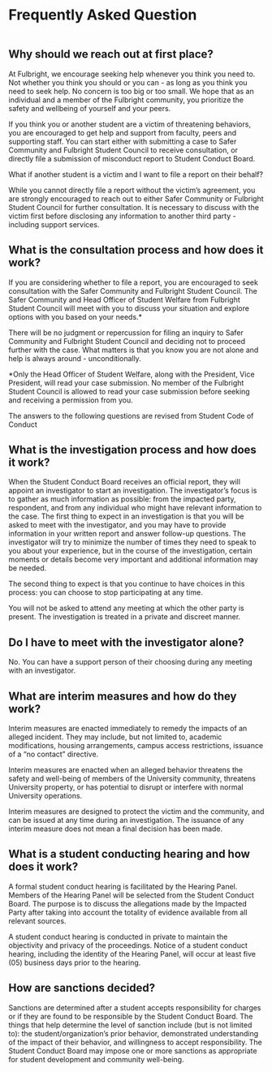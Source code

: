 # Frequently Asked Question  

```{contents}
```

## Why should we reach out at first place?  

At Fulbright, we encourage seeking help whenever you think you need to. Not whether you think you should or you can - as long as you think you need to seek help. No concern is too big or too small. We hope that as an individual and a member of the Fulbright community, you prioritize the safety and wellbeing of yourself and your peers.  

If you think you or another student are a victim of threatening behaviors, you are encouraged to get help and support from faculty, peers and supporting staff. You can start either with submitting a case to Safer Community and Fulbright Student Council to receive consultation, or directly file a submission of misconduct report to Student Conduct Board. 

What if another student is a victim and I want to file a report on their behalf? 

While you cannot directly file a report without the victim’s agreement, you are strongly encouraged to reach out to either Safer Community or Fulbright Student Council for further consultation. It is necessary to discuss with the victim first before disclosing any information to another third party - including support services. 

## What is the consultation process and how does it work?  

If you are considering whether to file a report, you are encouraged to seek consultation with the Safer Community and Fulbright Student Council. The Safer Community and Head Officer of Student Welfare from Fulbright Student Council will meet with you to discuss your situation and explore options with you based on your needs.*   

There will be no judgment or  repercussion for filing an inquiry to Safer Community and Fulbright Student Council and deciding not to proceed further with the case. What matters is that you know you are not alone and help is always around - unconditionally. 

*Only the Head Officer of Student Welfare, along with the President, Vice President, will read your case submission. No member of the Fulbright Student Council is allowed to read your case submission before seeking and receiving a permission from you. 

The answers to the following questions are revised from Student Code of Conduct 

## What is the investigation process and how does it work?  

When the Student Conduct Board receives an official report, they will appoint an investigator to start an investigation. The investigator’s focus is to gather as much information as possible: from the impacted party, respondent, and from any individual who might have relevant information to the case. The first thing to expect in an investigation is that you will be asked to meet with the investigator, and you may have to provide information in your written report and answer follow-up questions. The investigator will try to minimize the number of times they need to speak to you about your experience, but in the course of the investigation, certain moments or details become very important and additional information may be needed. 

The second thing to expect is that you continue to have choices in this process: you can choose to stop participating at any time. 

You will not be asked to attend any meeting at which the other party is present. The investigation is treated in a private and discreet manner.  

## Do I have to meet with the investigator alone?  

No. You can have a support person of their choosing during any meeting with an investigator.  

## What are interim measures and how do they work?    

Interim measures are enacted immediately to remedy the impacts of an alleged incident. They may include, but not limited to, academic modifications, housing arrangements, campus access restrictions, issuance of a “no contact” directive.  

Interim measures are enacted when an alleged behavior threatens the safety and well-being of members of the University community, threatens University property, or has potential to disrupt or interfere with normal University operations.  

Interim measures are designed to protect the victim and the community, and can be issued at any time during an investigation. The issuance of any interim measure does not mean a final decision has been made.  

## What is a student conducting hearing and how does it work?  

A formal student conduct hearing is facilitated by the Hearing Panel. Members of the Hearing Panel will be selected from the Student Conduct Board. The purpose is to discuss the allegations made by the Impacted Party after taking into account the totality of evidence available from all relevant sources.  

A student conduct hearing is conducted in private to maintain the objectivity and privacy of the proceedings. Notice of a student conduct hearing, including the identity of the Hearing Panel, will occur at least five (05) business days prior to the hearing. 

## How are sanctions decided? 

Sanctions are determined after a student accepts responsibility for charges or if they are found to be responsible by the Student Conduct Board. The things that help determine the level of sanction include (but is not limited to): the student/organization’s prior behavior, demonstrated understanding of the impact of their behavior, and willingness to accept responsibility. The Student Conduct Board may impose one or more sanctions as appropriate for student development and community well-being. 